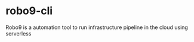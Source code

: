 # robo9-cli
Robo9 is a automation tool to run infrastructure pipeline in the cloud using serverless 
